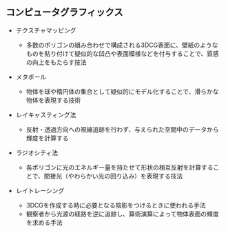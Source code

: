 ## コンピュータグラフィックス

- テクスチャマッピング
    - 多数のポリゴンの組み合わせで構成される3DCG表面に、壁紙のようなものを貼り付けて疑似的な凹凸や表面模様などを付与することで、質感の向上をもたらす技法

- メタボール
    - 物体を球や楕円体の集合として疑似的にモデル化することで、滑らかな物体を表現する技術

- レイキャスティング法
    - 反射・透過方向への視線追跡を行わず、与えられた空間中のデータから輝度を計算する

- ラジオシティ法
    - 各ポリゴンに光のエネルギー量を持たせて形状の相互反射を計算することで、間接光（やわらかい光の回り込み）を表現する技法

- レイトレーシング
    - 3DCGを作成する時に必要となる陰影をつけるときに使われる手法
    - 観察者から光源の経路を逆に追跡し、算術演算によって物体表面の輝度を求める手法